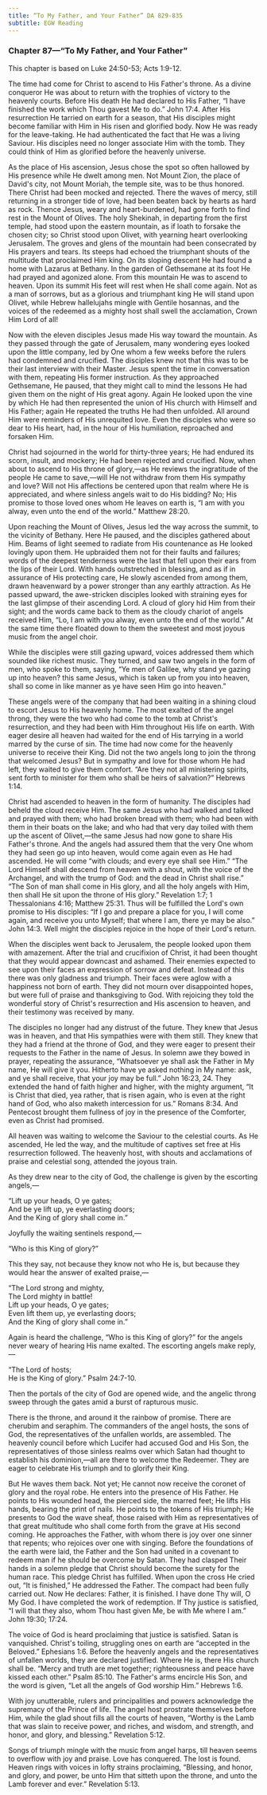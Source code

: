 ```yaml
---
title: “To My Father, and Your Father” DA 829-835 
subtitle: EGW Reading
---
```


### Chapter 87—“To My Father, and Your Father”

This chapter is based on Luke 24:50-53; Acts 1:9-12.

The time had come for Christ to ascend to His Father's throne. As a divine conqueror He was about to return with the trophies of victory to the heavenly courts. Before His death He had declared to His Father, “I have finished the work which Thou gavest Me to do.” John 17:4. After His resurrection He tarried on earth for a season, that His disciples might become familiar with Him in His risen and glorified body. Now He was ready for the leave-taking. He had authenticated the fact that He was a living Saviour. His disciples need no longer associate Him with the tomb. They could think of Him as glorified before the heavenly universe.

As the place of His ascension, Jesus chose the spot so often hallowed by His presence while He dwelt among men. Not Mount Zion, the place of David's city, not Mount Moriah, the temple site, was to be thus honored. There Christ had been mocked and rejected. There the waves of mercy, still returning in a stronger tide of love, had been beaten back by hearts as hard as rock. Thence Jesus, weary and heart-burdened, had gone forth to find rest in the Mount of Olives. The holy Shekinah, in departing from the first temple, had stood upon the eastern mountain, as if loath to forsake the chosen city; so Christ stood upon Olivet, with yearning heart overlooking Jerusalem. The groves and glens of the mountain had been consecrated by His prayers and tears. Its steeps had echoed the triumphant shouts of the multitude that proclaimed Him king. On its sloping descent He had found a home with Lazarus at Bethany. In the garden of Gethsemane at its foot He had prayed and agonized alone. From this mountain He was to ascend to heaven. Upon its summit His feet will rest when He shall come again. Not as a man of sorrows, but as a glorious and triumphant king He will stand upon Olivet, while Hebrew hallelujahs mingle with Gentile hosannas, and the voices of the redeemed as a mighty host shall swell the acclamation, Crown Him Lord of all!

Now with the eleven disciples Jesus made His way toward the mountain. As they passed through the gate of Jerusalem, many wondering eyes looked upon the little company, led by One whom a few weeks before the rulers had condemned and crucified. The disciples knew not that this was to be their last interview with their Master. Jesus spent the time in conversation with them, repeating His former instruction. As they approached Gethsemane, He paused, that they might call to mind the lessons He had given them on the night of His great agony. Again He looked upon the vine by which He had then represented the union of His church with Himself and His Father; again He repeated the truths He had then unfolded. All around Him were reminders of His unrequited love. Even the disciples who were so dear to His heart, had, in the hour of His humiliation, reproached and forsaken Him.

Christ had sojourned in the world for thirty-three years; He had endured its scorn, insult, and mockery; He had been rejected and crucified. Now, when about to ascend to His throne of glory,—as He reviews the ingratitude of the people He came to save,—will He not withdraw from them His sympathy and love? Will not His affections be centered upon that realm where He is appreciated, and where sinless angels wait to do His bidding? No; His promise to those loved ones whom He leaves on earth is, “I am with you alway, even unto the end of the world.” Matthew 28:20.

Upon reaching the Mount of Olives, Jesus led the way across the summit, to the vicinity of Bethany. Here He paused, and the disciples gathered about Him. Beams of light seemed to radiate from His countenance as He looked lovingly upon them. He upbraided them not for their faults and failures; words of the deepest tenderness were the last that fell upon their ears from the lips of their Lord. With hands outstretched in blessing, and as if in assurance of His protecting care, He slowly ascended from among them, drawn heavenward by a power stronger than any earthly attraction. As He passed upward, the awe-stricken disciples looked with straining eyes for the last glimpse of their ascending Lord. A cloud of glory hid Him from their sight; and the words came back to them as the cloudy chariot of angels received Him, “Lo, I am with you alway, even unto the end of the world.” At the same time there floated down to them the sweetest and most joyous music from the angel choir.

While the disciples were still gazing upward, voices addressed them which sounded like richest music. They turned, and saw two angels in the form of men, who spoke to them, saying, “Ye men of Galilee, why stand ye gazing up into heaven? this same Jesus, which is taken up from you into heaven, shall so come in like manner as ye have seen Him go into heaven.”

These angels were of the company that had been waiting in a shining cloud to escort Jesus to His heavenly home. The most exalted of the angel throng, they were the two who had come to the tomb at Christ's resurrection, and they had been with Him throughout His life on earth. With eager desire all heaven had waited for the end of His tarrying in a world marred by the curse of sin. The time had now come for the heavenly universe to receive their King. Did not the two angels long to join the throng that welcomed Jesus? But in sympathy and love for those whom He had left, they waited to give them comfort. “Are they not all ministering spirits, sent forth to minister for them who shall be heirs of salvation?” Hebrews 1:14.

Christ had ascended to heaven in the form of humanity. The disciples had beheld the cloud receive Him. The same Jesus who had walked and talked and prayed with them; who had broken bread with them; who had been with them in their boats on the lake; and who had that very day toiled with them up the ascent of Olivet,—the same Jesus had now gone to share His Father's throne. And the angels had assured them that the very One whom they had seen go up into heaven, would come again even as He had ascended. He will come “with clouds; and every eye shall see Him.” “The Lord Himself shall descend from heaven with a shout, with the voice of the Archangel, and with the trump of God: and the dead in Christ shall rise.” “The Son of man shall come in His glory, and all the holy angels with Him, then shall He sit upon the throne of His glory.” Revelation 1:7; 1 Thessalonians 4:16; Matthew 25:31. Thus will be fulfilled the Lord's own promise to His disciples: “If I go and prepare a place for you, I will come again, and receive you unto Myself; that where I am, there ye may be also.” John 14:3. Well might the disciples rejoice in the hope of their Lord's return.

When the disciples went back to Jerusalem, the people looked upon them with amazement. After the trial and crucifixion of Christ, it had been thought that they would appear downcast and ashamed. Their enemies expected to see upon their faces an expression of sorrow and defeat. Instead of this there was only gladness and triumph. Their faces were aglow with a happiness not born of earth. They did not mourn over disappointed hopes, but were full of praise and thanksgiving to God. With rejoicing they told the wonderful story of Christ's resurrection and His ascension to heaven, and their testimony was received by many.

The disciples no longer had any distrust of the future. They knew that Jesus was in heaven, and that His sympathies were with them still. They knew that they had a friend at the throne of God, and they were eager to present their requests to the Father in the name of Jesus. In solemn awe they bowed in prayer, repeating the assurance, “Whatsoever ye shall ask the Father in My name, He will give it you. Hitherto have ye asked nothing in My name: ask, and ye shall receive, that your joy may be full.” John 16:23, 24. They extended the hand of faith higher and higher, with the mighty argument, “It is Christ that died, yea rather, that is risen again, who is even at the right hand of God, who also maketh intercession for us.” Romans 8:34. And Pentecost brought them fullness of joy in the presence of the Comforter, even as Christ had promised.

All heaven was waiting to welcome the Saviour to the celestial courts. As He ascended, He led the way, and the multitude of captives set free at His resurrection followed. The heavenly host, with shouts and acclamations of praise and celestial song, attended the joyous train.

As they drew near to the city of God, the challenge is given by the escorting angels,—

“Lift up your heads, O ye gates;\
And be ye lift up, ye everlasting doors;\
And the King of glory shall come in.”

Joyfully the waiting sentinels respond,—

“Who is this King of glory?”

This they say, not because they know not who He is, but because they would hear the answer of exalted praise,—

“The Lord strong and mighty,\
The Lord mighty in battle!\
Lift up your heads, O ye gates;\
Even lift them up, ye everlasting doors;\
And the King of glory shall come in.”

Again is heard the challenge, “Who is this King of glory?” for the angels never weary of hearing His name exalted. The escorting angels make reply,—

“The Lord of hosts;\
He is the King of glory.” Psalm 24:7-10.

Then the portals of the city of God are opened wide, and the angelic throng sweep through the gates amid a burst of rapturous music.

There is the throne, and around it the rainbow of promise. There are cherubim and seraphim. The commanders of the angel hosts, the sons of God, the representatives of the unfallen worlds, are assembled. The heavenly council before which Lucifer had accused God and His Son, the representatives of those sinless realms over which Satan had thought to establish his dominion,—all are there to welcome the Redeemer. They are eager to celebrate His triumph and to glorify their King.

But He waves them back. Not yet; He cannot now receive the coronet of glory and the royal robe. He enters into the presence of His Father. He points to His wounded head, the pierced side, the marred feet; He lifts His hands, bearing the print of nails. He points to the tokens of His triumph; He presents to God the wave sheaf, those raised with Him as representatives of that great multitude who shall come forth from the grave at His second coming. He approaches the Father, with whom there is joy over one sinner that repents; who rejoices over one with singing. Before the foundations of the earth were laid, the Father and the Son had united in a covenant to redeem man if he should be overcome by Satan. They had clasped Their hands in a solemn pledge that Christ should become the surety for the human race. This pledge Christ has fulfilled. When upon the cross He cried out, “It is finished,” He addressed the Father. The compact had been fully carried out. Now He declares: Father, it is finished. I have done Thy will, O My God. I have completed the work of redemption. If Thy justice is satisfied, “I will that they also, whom Thou hast given Me, be with Me where I am.” John 19:30; 17:24.

The voice of God is heard proclaiming that justice is satisfied. Satan is vanquished. Christ's toiling, struggling ones on earth are “accepted in the Beloved.” Ephesians 1:6. Before the heavenly angels and the representatives of unfallen worlds, they are declared justified. Where He is, there His church shall be. “Mercy and truth are met together; righteousness and peace have kissed each other.” Psalm 85:10. The Father's arms encircle His Son, and the word is given, “Let all the angels of God worship Him.” Hebrews 1:6.

With joy unutterable, rulers and principalities and powers acknowledge the supremacy of the Prince of life. The angel host prostrate themselves before Him, while the glad shout fills all the courts of heaven, “Worthy is the Lamb that was slain to receive power, and riches, and wisdom, and strength, and honor, and glory, and blessing.” Revelation 5:12.

Songs of triumph mingle with the music from angel harps, till heaven seems to overflow with joy and praise. Love has conquered. The lost is found. Heaven rings with voices in lofty strains proclaiming, “Blessing, and honor, and glory, and power, be unto Him that sitteth upon the throne, and unto the Lamb forever and ever.” Revelation 5:13.